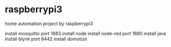 # raspberrypi3
home automation project by raspberrypi3

install mosquitto   port 1883
install node
install node-red   port 1880
install java
install blynk     port 8442
install domotize
